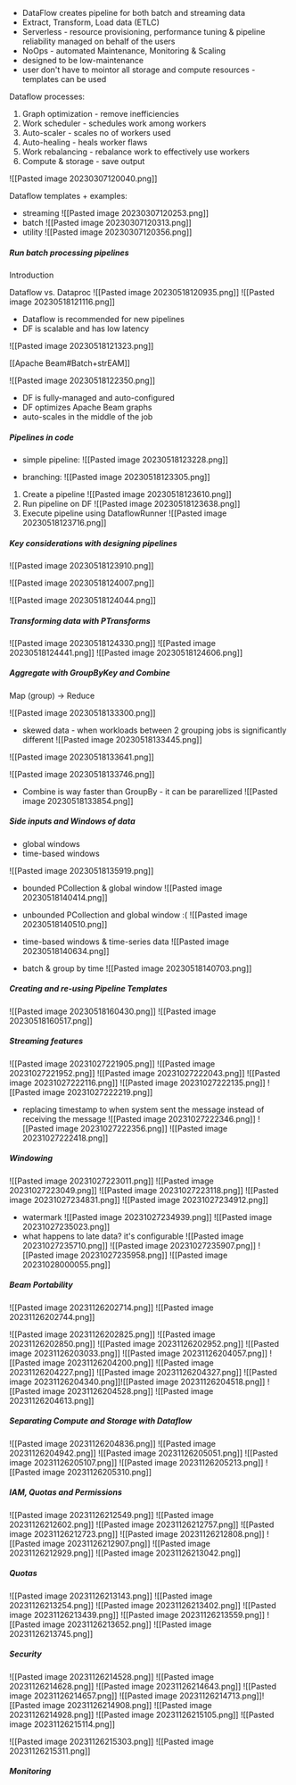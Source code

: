 - DataFlow creates pipeline for both batch and streaming data
- Extract, Transform, Load data (ETLC)
- Serverless - resource provisioning, performance tuning & pipeline reliability managed on behalf of the users
- NoOps - automated Maintenance, Monitoring & Scaling
- designed to be low-maintenance
- user don't have to mointor all storage and compute resources - templates can be used

Dataflow processes:
1. Graph optimization - remove inefficiencies
2. Work scheduler - schedules work among workers
3. Auto-scaler - scales no of workers used
4. Auto-healing - heals worker flaws
5. Work rebalancing - rebalance work to effectively use workers
6. Compute & storage - save output

![[Pasted image 20230307120040.png]]

Dataflow templates + examples:
- streaming
![[Pasted image 20230307120253.png]]
- batch
  ![[Pasted image 20230307120313.png]]
- utility
![[Pasted image 20230307120356.png]]

##### Run batch processing pipelines
Introduction

Dataflow vs. Dataproc
![[Pasted image 20230518120935.png]]
![[Pasted image 20230518121116.png]]
- Dataflow is recommended for new pipelines
- DF is scalable and has low latency

![[Pasted image 20230518121323.png]]

[[Apache Beam#Batch+strEAM]]

![[Pasted image 20230518122350.png]]
- DF is fully-managed and auto-configured
- DF optimizes Apache Beam graphs
- auto-scales in the middle of the job

##### Pipelines in code

- simple pipeline:
![[Pasted image 20230518123228.png]]

- branching:
![[Pasted image 20230518123305.png]]

1. Create a pipeline
![[Pasted image 20230518123610.png]]
2. Run pipeline on DF
![[Pasted image 20230518123638.png]]
3. Execute pipeline using DataflowRunner
![[Pasted image 20230518123716.png]]

##### Key considerations with designing pipelines
![[Pasted image 20230518123910.png]]

![[Pasted image 20230518124007.png]]

![[Pasted image 20230518124044.png]]


##### Transforming data with PTransforms
![[Pasted image 20230518124330.png]]
![[Pasted image 20230518124441.png]]
![[Pasted image 20230518124606.png]]

##### Aggregate with GroupByKey and Combine
Map (group) -> Reduce

![[Pasted image 20230518133300.png]]
- skewed data - when workloads between 2 grouping jobs is significantly different
![[Pasted image 20230518133445.png]]

![[Pasted image 20230518133641.png]]

![[Pasted image 20230518133746.png]]

- Combine is way faster than GroupBy - it can be pararellized
![[Pasted image 20230518133854.png]]

##### Side inputs and Windows of data
- global windows
- time-based windows

![[Pasted image 20230518135919.png]]

- bounded PCollection & global window
![[Pasted image 20230518140414.png]]

- unbounded PCollection and global window :(
![[Pasted image 20230518140510.png]]

- time-based windows & time-series data
![[Pasted image 20230518140634.png]]

- batch & group by time
![[Pasted image 20230518140703.png]]

##### Creating and re-using Pipeline Templates
![[Pasted image 20230518160430.png]]
![[Pasted image 20230518160517.png]]

##### Streaming features
![[Pasted image 20231027221905.png]]
![[Pasted image 20231027221952.png]]
![[Pasted image 20231027222043.png]]
![[Pasted image 20231027222116.png]]
![[Pasted image 20231027222135.png]]
![[Pasted image 20231027222219.png]]
- replacing timestamp to when system sent the message instead of receiving the message
![[Pasted image 20231027222346.png]]
![[Pasted image 20231027222356.png]]
![[Pasted image 20231027222418.png]]

##### Windowing
![[Pasted image 20231027223011.png]]
![[Pasted image 20231027223049.png]]
![[Pasted image 20231027223118.png]]
![[Pasted image 20231027234831.png]]
![[Pasted image 20231027234912.png]]
- watermark
![[Pasted image 20231027234939.png]]
![[Pasted image 20231027235023.png]]
- what happens to late data? it's configurable
![[Pasted image 20231027235710.png]]
![[Pasted image 20231027235907.png]]
![[Pasted image 20231027235958.png]]
![[Pasted image 20231028000055.png]]

##### Beam Portability

![[Pasted image 20231126202714.png]]
![[Pasted image 20231126202744.png]]

![[Pasted image 20231126202825.png]]
![[Pasted image 20231126202850.png]]
![[Pasted image 20231126202952.png]]
![[Pasted image 20231126203033.png]]
![[Pasted image 20231126204057.png]]
![[Pasted image 20231126204200.png]]
![[Pasted image 20231126204227.png]]
![[Pasted image 20231126204327.png]]
![[Pasted image 20231126204340.png]]![[Pasted image 20231126204518.png]]
![[Pasted image 20231126204528.png]]
![[Pasted image 20231126204613.png]]

##### Separating Compute and Storage with Dataflow
![[Pasted image 20231126204836.png]]
![[Pasted image 20231126204942.png]]
![[Pasted image 20231126205051.png]]
![[Pasted image 20231126205107.png]]
![[Pasted image 20231126205213.png]]
![[Pasted image 20231126205310.png]]

##### IAM, Quotas and Permissions
![[Pasted image 20231126212549.png]]
![[Pasted image 20231126212602.png]]
![[Pasted image 20231126212757.png]]
![[Pasted image 20231126212723.png]]
![[Pasted image 20231126212808.png]]
![[Pasted image 20231126212907.png]]
![[Pasted image 20231126212929.png]]
![[Pasted image 20231126213042.png]]

##### Quotas
![[Pasted image 20231126213143.png]]
![[Pasted image 20231126213254.png]]
![[Pasted image 20231126213402.png]]
![[Pasted image 20231126213439.png]]
![[Pasted image 20231126213559.png]]
![[Pasted image 20231126213652.png]]
![[Pasted image 20231126213745.png]]
##### Security
![[Pasted image 20231126214528.png]]
![[Pasted image 20231126214628.png]]
![[Pasted image 20231126214643.png]]
![[Pasted image 20231126214657.png]]
![[Pasted image 20231126214713.png]]![[Pasted image 20231126214908.png]]
![[Pasted image 20231126214928.png]]
![[Pasted image 20231126215105.png]]
![[Pasted image 20231126215114.png]]

![[Pasted image 20231126215303.png]]
![[Pasted image 20231126215311.png]]

##### Monitoring
